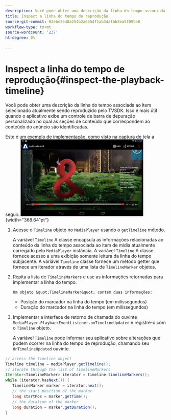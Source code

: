 ```yaml
---
description: Você pode obter uma descrição da linha do tempo associada ao item selecionado atualmente sendo reproduzido pelo TVSDK. Isso é mais útil quando o aplicativo exibe um controle de barra de depuração personalizado no qual as seções de conteúdo que correspondem ao conteúdo do anúncio são identificadas.
title: Inspect a linha do tempo de reprodução
source-git-commit: 02ebc3548a254b2a6554f1ab34afbb3ea5f09bb8
workflow-type: tm+mt
source-wordcount: '237'
ht-degree: 0%

---
```


# Inspect a linha do tempo de reprodução{#inspect-the-playback-timeline}

Você pode obter uma descrição da linha do tempo associada ao item selecionado atualmente sendo reproduzido pelo TVSDK. Isso é mais útil quando o aplicativo exibe um controle de barra de depuração personalizado no qual as seções de conteúdo que correspondem ao conteúdo do anúncio são identificadas.

Este é um exemplo de implementação, como visto na captura de tela a seguir.  ![](assets/inspect-playback.jpg){width="368.641pt"}

1. Acesse o `Timeline` objeto no `MediaPlayer` usando o `getTimeline` método.

   A variável `Timeline` A classe encapsula as informações relacionadas ao conteúdo da linha do tempo associada ao item de mídia atualmente carregado pelo `MediaPlayer` instância. A variável `Timeline` A classe fornece acesso a uma exibição somente leitura da linha do tempo subjacente. A variável `Timeline` classe fornece um método getter que fornece um iterador através de uma lista de `TimelineMarker` objetos.

1. Repita a lista de `TimelineMarkers` e use as informações retornadas para implementar a linha do tempo.

       Um objeto &quot;TimelineMarker&quot; contém duas informações:
   
   * Posição do marcador na linha do tempo (em milissegundos)
   * Duração do marcador na linha do tempo (em milissegundos)

1. Implementar a interface de retorno de chamada do ouvinte `MediaPlayer.PlaybackEventListener.onTimelineUpdated` e registre-o com o `Timeline` objeto.

   A variável `Timeline` pode informar seu aplicativo sobre alterações que podem ocorrer na linha do tempo de reprodução, chamando seu `OnTimelineUpdated` ouvinte.

```java
// access the timeline object 
Timeline timeline = mediaPlayer.getTimeline(); 
// iterate through the list of TimelineMarkers 
Iterator<TimelineMarker> iterator = timeline.timelineMarkers(); 
while (iterator.hasNext()) { 
   TimelineMarker marker = iterator.next(); 
   // the start position of the marker 
   long startPos = marker.getTime(); 
   // the duration of the marker 
   long duration = marker.getDuration(); 
}
```
